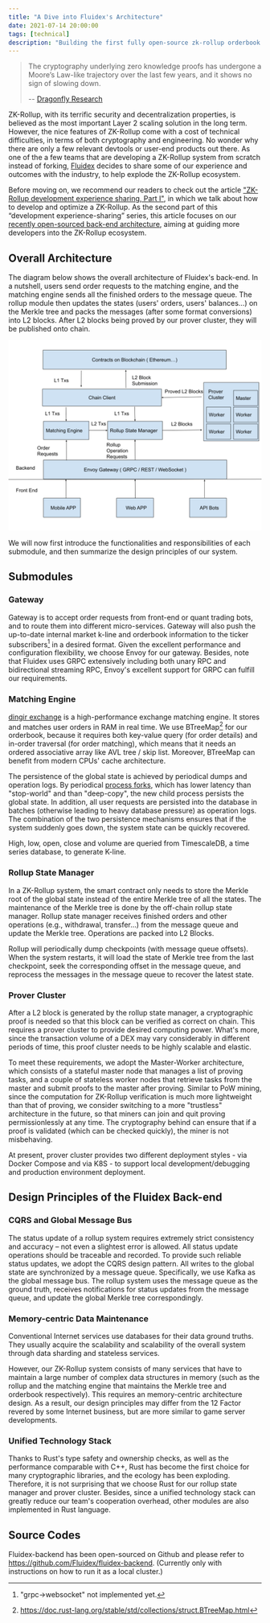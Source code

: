 ```yaml
---
title: "A Dive into Fluidex's Architecture"
date: 2021-07-14 20:00:00
tags: [technical]
description: "Building the first fully open-source zk-rollup orderbook DEX in the world."
---
```


> The cryptography underlying zero knowledge proofs has undergone a Moore’s Law-like trajectory over the last few years, and it shows no sign of slowing down.
> 
> -- [Dragonfly Research](https://medium.com/dragonfly-research/im-worried-nobody-will-care-about-rollups-554bc743d4f1)

ZK-Rollup, with its terrific security and decentralization properties, is believed as the most important Layer 2 scaling solution in the long term. However, the nice features of ZK-Rollup come with a cost of technical difficulties, in terms of both cryptography and engineering. No wonder why there are only a few relevant devtools or user-end products out there. As one of the a few teams that are developing a ZK-Rollup system from scratch instead of forking, [Fluidex](https://github.com/Fluidex) decides to share some of our experience and outcomes with the industry, to help explode the ZK-Rollup ecosystem.

Before moving on, we recommend our readers to check out the article ["ZK-Rollup development experience sharing, Part I"](/en/blog/zkrollup-intro1/), in which we talk about how to develop and optimize a ZK-Rollup. As the second part of this “development experience-sharing” series, this article focuses on our [recently open-sourced back-end architecture](https://github.com/Fluidex/fluidex-backend), aiming at guiding more developers into the ZK-Rollup ecosystem.

## Overall Architecture

The diagram below shows the overall architecture of Fluidex's back-end. In a nutshell, users send order requests to the matching engine, and the matching engine sends all the finished orders to the message queue. The rollup module then updates the states (users' orders, users' balances...) on the Merkle tree and packs the messages (after some format conversions) into L2 blocks. After L2 blocks being proved by our prover cluster, they will be published onto chain.

<p align="center">
  <img src="Fluidex Architecture.svg" width="600" >
</p>

We will now first introduce the functionalities and responsibilities of each submodule, and then summarize the design principles of our system.

## Submodules

### Gateway

Gateway is to accept order requests from front-end or quant trading bots, and to route them into different micro-services. Gateway will also push the up-to-date internal market k-line and orderbook information to the ticker subscribers[^1] in a desired format. Given the excellent performance and configuration flexibility, we choose Envoy for our gateway. Besides, note that Fluidex uses GRPC extensively including both unary RPC and bidirectional streaming RPC, Envoy's excellent support for GRPC can fulfill our requirements.

### Matching Engine

[dingir exchange](https://github.com/Fluidex/dingir-exchange) is a high-performance exchange matching engine. It stores and matches user orders in RAM in real time. We use BTreeMap[^2] for our orderbook, because it requires both key-value query (for order details) and in-order traversal (for order matching), which means that it needs an ordered associative array like AVL tree / skip list. Moreover, BTreeMap can benefit from modern CPUs' cache architecture.

The persistence of the global state is achieved by periodical dumps and operation logs. By periodical [process forks](https://en.wikipedia.org/wiki/Fork_(system_call)), which has lower latency than "stop-world" and than "deep-copy", the new child process persists the global state. In addition, all user requests are persisted into the database in batches (otherwise leading to heavy database pressure) as operation logs. The combination of the two persistence mechanisms ensures that if the system suddenly goes down, the system state can be quickly recovered.

High, low, open, close and volume are queried from TimescaleDB, a time series database, to generate K-line.

### Rollup State Manager

In a ZK-Rollup system, the smart contract only needs to store the Merkle root of the global state instead of the entire Merkle tree of all the states. The maintenance of the Merkle tree is done by the off-chain rollup state manager. Rollup state manager receives finished orders and other operations (e.g., withdrawal, transfer...) from the message queue and update the Merkle tree. Operations are packed into L2 Blocks.

Rollup will periodically dump checkpoints (with message queue offsets). When the system restarts, it will load the state of Merkle tree from the last checkpoint, seek the corresponding offset in the message queue, and reprocess the messages in the message queue to recover the latest state.

### Prover Cluster

After a L2 block is generated by the rollup state manager, a cryptographic proof is needed so that this block can be verified as correct on chain. This requires a prover cluster to provide desired computing power. What's more, since the transaction volume of a DEX may vary considerably in different periods of time, this proof cluster needs to be highly scalable and elastic.

To meet these requirements, we adopt the Master-Worker architecture, which consists of a stateful master node that manages a list of proving tasks, and a couple of stateless worker nodes that retrieve tasks from the master and submit proofs to the master after proving. Similar to PoW mining, since the computation for ZK-Rollup verification is much more lightweight than that of proving, we consider switching to a more "trustless" architecture in the future, so that miners can join and quit proving permissionlessly at any time. The cryptography behind can ensure that if a proof is validated (which can be checked quickly), the miner is not misbehaving.

At present, prover cluster provides two different deployment styles - via Docker Compose and via K8S - to support local development/debugging and production environment deployment.

## Design Principles of the Fluidex Back-end

### CQRS and Global Message Bus

The status update of a rollup system requires extremely strict consistency and accuracy – not even a slightest error is allowed. All status update operations should be traceable and recorded. To provide such reliable status updates, we adopt the CQRS design pattern. All writes to the global state are synchronized by a message queue. Specifically, we use Kafka as the global message bus. The rollup system uses the message queue as the ground truth, receives notifications for status updates from the message queue, and update the global Merkle tree correspondingly.

### Memory-centric Data Maintenance

Conventional Internet services use databases for their data ground truths. They usually acquire the scalability and scalability of the overall system through data sharding and stateless services.

However, our ZK-Rollup system consists of many services that have to maintain a large number of complex data structures in memory (such as the rollup and the matching engine that maintains the Merkle tree and orderbook respectively). This requires an memory-centric architecture design. As a result, our design principles may differ from the 12 Factor revered by some Internet business, but are more similar to game server developments.

### Unified Technology Stack

Thanks to Rust's type safety and ownership checks, as well as the performance comparable with C++, Rust has become the first choice for many cryptographic libraries, and the ecology has been exploding. Therefore, it is not surprising that we choose Rust for our rollup state manager and prover cluster. Besides, since a unified technology stack can greatly reduce our team's cooperation overhead, other modules are also implemented in Rust language.

## Source Codes

Fluidex-backend has been open-sourced on Github and please refer to https://github.com/Fluidex/fluidex-backend. (Currently only with instructions on how to run it as a local cluster.) 

[^1]: "grpc->websocket" not implemented yet.
[^2]: https://doc.rust-lang.org/stable/std/collections/struct.BTreeMap.html
